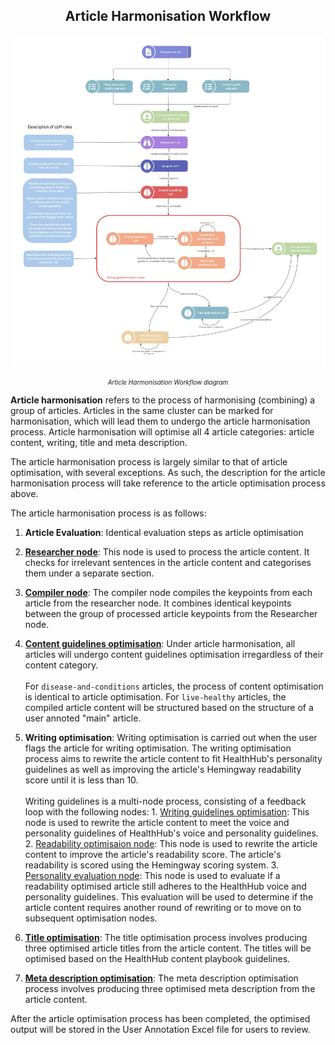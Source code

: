 <h2><p style="text-align: center;">Article Harmonisation Workflow</p></h2>

![Harmonisation Checks & Rewriting Workflow](../images/article_harmonisation_flow.jpg)

<p style="text-align: center; font-size: 10px;"><i>Article Harmonisation Workflow diagram</i></p>

**Article harmonisation** refers to the process of harmonising (combining) a group of articles. Articles in the same cluster can be marked for harmonisation, which will lead them to undergo the article harmonisation process. Article harmonisation will optimise all 4 article categories: article content, writing, title and meta description.

The article harmonisation process is largely similar to that of article optimisation, with several exceptions. As such, the description for the article harmonisation process will take reference to the article optimisation process above.

The article harmonisation process is as follows:

1. **Article Evaluation**: Identical evaluation steps as article optimisation

2. [**Researcher node**](./article-rewriting-nodes/researcher_node.md): This node is used to process the article content. It checks for irrelevant sentences in the article content and categorises them under a separate section. <br/>

3. [**Compiler node**](./article-rewriting-nodes/compiler_node.md): The compiler node compiles the keypoints from each article from the researcher node. It combines identical keypoints between the group of processed article keypoints from the Researcher node.

4. [**Content guidelines optimisation**](./article-rewriting-nodes/content_guidelines_optimisation.md): Under article harmonisation, all articles will undergo content guidelines optimisation irregardless of their content category.
   <br/><br/>
   For `disease-and-conditions` articles, the process of content optimisation is identical to article optimisation. For `live-healthy` articles, the compiled article content will be structured based on the structure of a user annoted "main" article.

5. **Writing optimisation**: Writing optimisation is carried out when the user flags the article for writing optimisation. The writing optimisation process aims to rewrite the article content to fit HealthHub's personality guidelines as well as improving the article's Hemingway readability score until it is less than 10.
   <br/><br/>
   Writing guidelines is a multi-node process, consisting of a feedback loop with the following nodes: 1. [Writing guidelines optimisation](./article-rewriting-nodes/writing_guidelines_optimisation.md): This node is used to rewrite the article content to meet the voice and personality guidelines of HealthHub's voice and personality guidelines. 2. [Readability optimisaion node](./article-rewriting-nodes/readability_optimisation.md): This node is used to rewrite the article content to improve the article's readability score. The article's readability is scored using the Hemingway scoring system. 3. [Personality evaluation node](./article-rewriting-nodes/personality_evaluation.md): This node is used to evaluate if a readability optimised article still adheres to the HealthHub voice and personality guidelines. This evaluation will be used to determine if the article content requires another round of rewriting or to move on to subsequent optimisation nodes.

6. [**Title optimisation**](./article-rewriting-nodes/title_optimisation.md): The title optimisation process involves producing three optimised article titles from the article content. The titles will be optimised based on the HealthHub content playbook guidelines.

7. [**Meta description optimisation**](./article-rewriting-nodes/meta_desc_optimisation.md): The meta description optimisation process involves producing three optimised meta description from the article content.

After the article optimisation process has been completed, the optimised output will be stored in the User Annotation Excel file for users to review.

